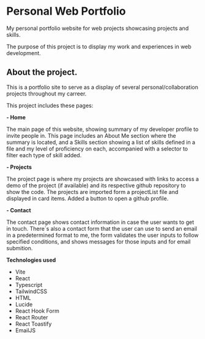 # Personal Web Portfolio
My personal portfolio website for web projects showcasing projects and skills. 

The purpose of this project is to display my work and experiences in web development.

## About the project.

This is a portfolio site to serve as a display of several personal/collaboration projects throughout my carreer.

This project includes these pages:

**- Home**
  
The main page of this website, showing summary of my developer profile to invite people in. This page includes an About Me section where the summary is located, and a Skills section showing a list of skills defined in a file and my level of proficiency on each, accompanied with a selector to filter each type of skill added.

**- Projects**

The project page is where my projects are showcased with links to access a demo of the project (if available) and its respective github repository to show the code. The projects are imported form a projectList file and displayed in card items. Added a button to open a github profile.
  
**-  Contact**

The contact page shows contact information in case the user wants to get in touch. There´s also a contact form that the user can use to send an email in a predetermined format to me, the form validates the user inputs to follow specified conditions, and shows messages for those inputs and for email submition.


**Technologies used**

- Vite
- React
- Typescript
- TailwindCSS
- HTML
- Lucide
- React Hook Form
- React Router
- React Toastify
- EmailJS
